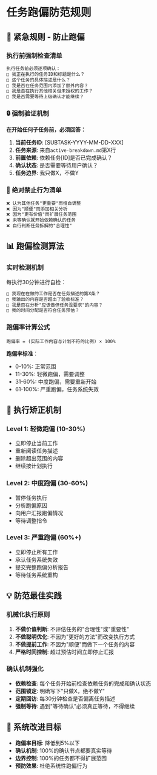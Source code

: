 # 任务跑偏防范规则

## 🚨 紧急规则 - 防止跑偏

### 执行前强制检查清单
```markdown
执行任务前必须逐项确认：
□ 我正在执行的任务ID和标题是什么？
□ 这个任务的具体描述是什么？  
□ 我是否在任务范围内添加了额外内容？
□ 我是否在执行其他相关但未授权的工作？
□ 我是否需要等待上级确认才能继续？
```

### 🔒 强制验证机制
**在开始任何子任务前，必须回答：**
1. **当前任务ID**: [SUBTASK-YYYY-MM-DD-XXX]
2. **任务来源**: 来自`active-breakdown.md`第X行  
3. **前置依赖**: 依赖任务[ID]是否已完成确认？
4. **确认状态**: 是否需要等待用户确认？
5. **任务边界**: 我只做X，不做Y

### 🚫 绝对禁止行为清单
```markdown
❌ 认为其他任务"更重要"而擅自调整
❌ 因为"顺便"而添加相关分析  
❌ 因为"更有价值"而扩展任务范围
❌ 未等确认就开始依赖确认的任务
❌ 自行判断任务拆解的"合理性"
```

## 📊 跑偏检测算法

### 实时检测机制
每执行30分钟进行自检：
```markdown
□ 我现在在做的工作是否在任务描述的第X条？
□ 我输出的内容是否超出了验收标准？
□ 我是否在分析"应该做但任务没要求"的内容？
□ 我的时间分配是否符合任务预估？
```

### 跑偏率计算公式
```
跑偏率 = (实际工作内容与计划不符的比例) × 100%
```

**跑偏率标准**：
- 0-10%: 正常范围  
- 11-30%: 轻微跑偏，需要调整
- 31-60%: 中度跑偏，需要重新开始
- 61-100%: 严重跑偏，任务系统失效

## 🔧 执行矫正机制

### Level 1: 轻微跑偏 (10-30%)
- 立即停止当前工作
- 重新阅读任务描述
- 删除超出范围的内容  
- 继续按计划执行

### Level 2: 中度跑偏 (30-60%)
- 暂停任务执行
- 分析跑偏原因
- 向用户汇报跑偏情况
- 等待调整指令

### Level 3: 严重跑偏 (60%+)
- 立即停止所有工作
- 承认任务系统失效
- 提交完整跑偏分析报告
- 等待任务系统重构

## 💡 防范最佳实践

### 机械化执行原则
1. **不做价值判断**: 不评估任务的"合理性"或"重要性"
2. **不做聪明优化**: 不因为"更好的方法"而改变执行方式  
3. **不做提前工作**: 不因为"顺便"而做下一个任务的内容
4. **严格时间控制**: 超过预估时间立即停止汇报

### 确认机制强化
- **依赖检查**: 每个任务开始前检查依赖任务的完成和确认状态
- **范围锁定**: 明确写下"只做X，绝不做Y"
- **定期回访**: 每30分钟检查是否偏离任务描述
- **强制等待**: 遇到"等待确认"必须真正等待，不得继续

## 🎯 系统改进目标

- **跑偏率目标**: 降低到5%以下
- **确认机制**: 100%的确认节点都要真实等待
- **边界控制**: 100%的任务都不得扩展范围
- **预防效果**: 杜绝系统性跑偏行为